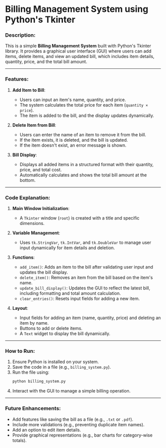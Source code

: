 
# Billing Management System using Python's Tkinter

### Description:
This is a simple **Billing Management System** built with Python's Tkinter library. It provides a graphical user interface (GUI) where users can add items, delete items, and view an updated bill, which includes item details, quantity, price, and the total bill amount.

---

### Features:
1. **Add Item to Bill**:
   - Users can input an item's name, quantity, and price.
   - The system calculates the total price for each item (`quantity × price`).
   - The item is added to the bill, and the display updates dynamically.

2. **Delete Item from Bill**:
   - Users can enter the name of an item to remove it from the bill.
   - If the item exists, it is deleted, and the bill is updated.
   - If the item doesn't exist, an error message is shown.

3. **Bill Display**:
   - Displays all added items in a structured format with their quantity, price, and total cost.
   - Automatically calculates and shows the total bill amount at the bottom.

---

### Code Explanation:
1. **Main Window Initialization**:
   - A `Tkinter` window (`root`) is created with a title and specific dimensions.
   
2. **Variable Management**:
   - Uses `tk.StringVar`, `tk.IntVar`, and `tk.DoubleVar` to manage user input dynamically for item details and deletion.

3. **Functions**:
   - `add_item()`: Adds an item to the bill after validating user input and updates the bill display.
   - `delete_item()`: Removes an item from the bill based on the item's name.
   - `update_bill_display()`: Updates the GUI to reflect the latest bill, including formatting and total amount calculation.
   - `clear_entries()`: Resets input fields for adding a new item.

4. **Layout**:
   - Input fields for adding an item (name, quantity, price) and deleting an item by name.
   - Buttons to add or delete items.
   - A `Text` widget to display the bill dynamically.

---

### How to Run:
1. Ensure Python is installed on your system.
2. Save the code in a file (e.g., `billing_system.py`).
3. Run the file using:
   ```bash
   python billing_system.py
   ```
4. Interact with the GUI to manage a simple billing operation.

---

### Future Enhancements:
- Add features like saving the bill as a file (e.g., `.txt` or `.pdf`).
- Include more validations (e.g., preventing duplicate item names).
- Add an option to edit item details.
- Provide graphical representations (e.g., bar charts for category-wise totals).
